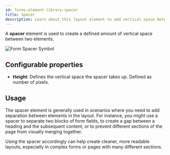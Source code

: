 ```yaml
---
id: forms-element-library-spacer
title: Spacer
description: Learn about this layout element to add vertical space between elements.
---
```


A **spacer** element is used to create a defined amount of vertical space between two elements.

![Form Spacer Symbol](/img/form-icons/form-spacer.svg)

## Configurable properties

- **Height**: Defines the vertical space the spacer takes up. Defined as number of pixels.

## Usage

The spacer element is generally used in scenarios where you need to add separation between elements in the layout. For instance, you might use a spacer to separate two blocks of form fields, to create a gap between a heading and the subsequent content, or to prevent different sections of the page from visually merging together.

Using the spacer accordingly can help create cleaner, more readable layouts, especially in complex forms or pages with many different sections.
